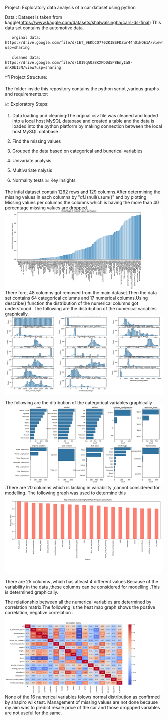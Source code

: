 Project: Exploratory data analysis of a car dataset using python

Data : Dataset is taken from kaggle(https://www.kaggle.com/datasets/shalwalsingha/cars-ds-final)
       This data set contains the automotive data.
       
       orginal data: https://drive.google.com/file/d/1ET_9EKbCO7702KIBSFDZur44nOiNQE1A/view?usp=sharing
       
       cleaned data: https://drive.google.com/file/d/1819qAQzBKXPDDd5P8EnyIa8-nnX0b13N/view?usp=sharing

 🗂️ Project Structure:

 The  folder inside this repository contains the python script ,various graphs and requirements.txt

 📈 Exploratory Steps:
 1) Data loading and cleaning:The orginal csv file was cleaned and loaded into a local host MySQL database and created a  table and
                              the data is loaded into the python platform by making connection between the local host MySQL database .

 2) Find the missing values

 3)  Grouped the data based on categorical and bunerical variables

 4)  Univariate analysis
 5)  Multivariate nalysis
 6)  Normality tests
📊 Key Insights

The intial dataset contain 1262 rows and 129 columns.After determining the missing values in each columns by "df.isnull().sum()" and by plotting Missing values per columns,the columns which is having the more than 40 percentage missing values are dropped.
![Alt Text](https://github.com/Jobinb7/EDA_CarDataset/blob/90862e9ca25d1d6c4f9591949a15ac1d0fca2bbf/percentage_of_missing.png)
There fore, 48 columns got  removed from the main dataset.Then the  data set contains 64 categorical columns and 17 numerical columns.Using describe() function the distribution of the numerical columns got understoood. 
The following are the distribution of the numerical variables graphically.
![Alt Text](https://github.com/Jobinb7/EDA_CarDataset/blob/465e7fd422cb223a5d81c904c1bcd280fc72e707/Histogram_plot_EDA.png)

The following are the ditribution of the categorical variables graphically
![Alt Text](https://github.com/Jobinb7/EDA_CarDataset/blob/de35ef49f86e3d52ae6a8ed77cffc627461ee4b4/categorical_distribution.png)
.There are 20 columns which is lacking in variability ,cannot considered for modelling. The following graph was used to  determine this 
![Alt Text](https://github.com/Jobinb7/EDA_CarDataset/blob/79dd10cca7499dc9556210f5ba120ff0eca11fd1/most_frequent_value_ratio.png)


 There are 25 columns ,which has atleast 4 different values.Because of the variability in the data ,these columns can be considered for modelling .This is determined  graphically.
 
 The relationship between all the numerical variables are determined by correlation matrix.The following is the heat map graph shows the postive correlation,
 negative correlation .
 ![Alt](https://github.com/Jobinb7/EDA_CarDataset/blob/c3426ffdd19e2c0d02fe0f2e8f2562d03f4ec8ae/Correlation_matrix.png)
 None of the 16 numerical variables folows normal distribution as confirmed by shapiro wilk test.
 Management of missing values are not done because my aim was to predict  resale  price of the car and those droppped variables are not useful for the same.



    
